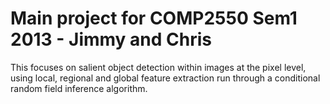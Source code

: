 Main project for COMP2550 Sem1 2013 - Jimmy and Chris
=============

This focuses on salient object detection within images at the pixel level, using local, regional and global feature extraction run through a conditional random field inference algorithm.